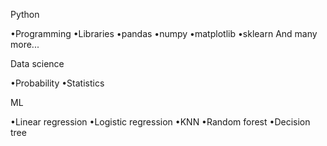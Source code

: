 Python

•Programming
•Libraries
  •pandas
  •numpy
  •matplotlib
  •sklearn
  And many more...

Data science

•Probability
•Statistics

ML

•Linear regression
•Logistic regression
•KNN
•Random forest
•Decision tree

